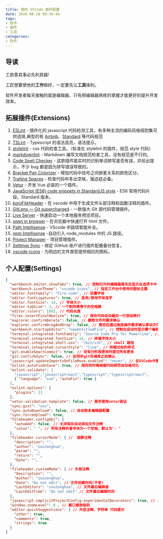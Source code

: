 ```yaml
---
title: 我的 VSCode 插件配置
date: 2019-08-18 09:34:44
tags:
- 软件
- 插件
- 工具
categories:
- 软件
---
```


## 导读

工欲善其事必先利其器!

工匠想要使他的**工作**做好，一定要先让**工具**锋利。

软件开发者每天接触的就是编辑器，只有把编辑器熟练的掌握才能更好的提升开发效率。

## 拓展插件(Extensions)

1. [ESLint](https://marketplace.visualstudio.com/items?itemName=dbaeumer.vscode-eslint) - 插件化的 javascript 代码检测工具，有多种主流的编码风格规则集可供选择,典型的有 [Airbnb](https://link.juejin.im/?target=https%3A%2F%2Fwww.npmjs.com%2Fpackage%2Feslint-config-airbnb)、[Standard](https://github.com/standard/eslint-config-standard) 等代码规范
2. [TSLint](https://marketplace.visualstudio.com/items?itemName=ms-vscode.vscode-typescript-tslint-plugin) - Typescript 的语法高亮，语法提示。
3. [stylelint](https://marketplace.visualstudio.com/items?itemName=shinnn.stylelint) - css 代码检查工具。（标准化 stylelint 的插件，规范 style 代码）
4. [markdownlint](https://marketplace.visualstudio.com/items?itemName=DavidAnson.vscode-markdownlint) - Markdown 编写文档规范检查工具，没有规范是不行的。
5. [Code Spell Checker](https://marketplace.visualstudio.com/items?itemName=streetsidesoftware.code-spell-checker) - 这款插件能实时的识别单词拼写是否有误，并给出提示，不少 bug 都是因为拼写错误导致的。
6. [Bracket Pair Colorizer](https://marketplace.visualstudio.com/items?itemName=CoenraadS.bracket-pair-colorizer) - 增加代码中括号之间嵌套关系的颜色区分。
7. [Trailing Spaces](https://marketplace.visualstudio.com/items?itemName=shardulm94.trailing-spaces) - 检查代码中多出空格，强迫症必备。
8. [Vetur](https://marketplace.visualstudio.com/items?itemName=octref.vetur) - 开发 Vue 必装的一个插件。
9. [JavaScript (ES6) code snippets in StandardJS style](https://marketplace.visualstudio.com/items?itemName=jmsv.JavaScriptSnippetsStandard) - ES6 常用代码片段，Standard 版本。
10. [koroFileHeader](https://marketplace.visualstudio.com/items?itemName=OBKoro1.korofileheader) - 在 vscode 中用于生成文件头部注释和函数注释的插件。
11. [GitLens — Git supercharged](https://marketplace.visualstudio.com/items?itemName=eamodio.gitlens) - 一款强大 GIt 源代码管理插件。
12. [Live Server](https://marketplace.visualstudio.com/items?itemName=ritwickdey.LiveServer) - 快速启动一个本地服务预览项目。
13. [open in browser](https://marketplace.visualstudio.com/items?itemName=techer.open-in-browser) - 在浏览器中快速打开 html 文件。
14. [Path Intellisense](https://marketplace.visualstudio.com/items?itemName=christian-kohler.path-intellisense) - VScode 中路径智能补全。
15. [npm Intellisense](https://marketplace.visualstudio.com/items?itemName=christian-kohler.npm-intellisense)  -自动引入 node_modules 中的 JS 路径。
16. [Project Manager](https://marketplace.visualstudio.com/items?itemName=alefragnani.project-manager) - 项目管理插件。
17. [Settings Sync](https://marketplace.visualstudio.com/items?itemName=Shan.code-settings-sync) - 绑定 GitHub 账户进行插件配置备份恢复。
18. [vscode-icons](https://marketplace.visualstudio.com/items?itemName=vscode-icons-team.vscode-icons) - 为侧边栏文件类型提供相应的图标。

## 个人配置(Settings)

```json
{
  "workbench.editor.showTabs": true, // 控制打开的编辑器是否应显示在选项卡中
  "workbench.iconTheme": "vscode-icons", // 指定工作台中使用的图标主题
  "editor.fontFamily": "Fira code", // 设置字体
  "editor.fontLigatures": true, // 启用/禁用字体连字
  "editor.fontSize": 14, // 字体大小
  "editor.tabSize": 2, // 一个制符表等于的空格数
  "editor.rulers": [80], // 代码长度
  "files.insertFinalNewline": true, // 保存代码自动最后一行添加换行
  "explorer.confirmDelete": false, // 删除文件时要求确认
  "explorer.confirmDragAndDrop": false, // 是否应通过拖放操作要求确认移动文件和文件夹
  "workbench.startupEditor": "newUntitledFile", // 控制在启动时显示哪个编辑器，如果没有从前一个会话恢复。
  "terminal.integrated.fontFamily": "Source Code Pro for Powerline", // 终端设置字体
  "terminal.integrated.fontSize": 14, // 终端字体大小
  "terminal.integrated.shell.osx": "/bin/zsh", // shell 路径
  "terminal.integrated.cursorStyle": "line", // 终端光标的样式
  "git.enableSmartCommit": true, // 没有分阶段更改时提交所有更改
  "git.confirmSync": false, // 在同步git存储库之前确认
  "javascript.updateImportsOnFileMove.enabled": "never", // 在VSCode中重命名或移动文件时，启用/禁用导入路径的自动更新。需要在工作区中使用TypeScript 2.9或更高版本。
  "eslint.autoFixOnSave": true, // 保存的时候根据代码规范自动格式化
  "eslint.validate": [
    "javascript","javascriptreact","typescript","typescriptreact",
    { "language": "vue", "autoFix": true }
  ],
  "eslint.options": {
    "plugins": []
  },
  "vetur.validation.template": false, // 是否使用vetur验证
  "sync.gist": "xxx",
  "sync.autoDownload": false, // 自动恢复编辑器配置
  "sync.forceUpload": true,
  "fileheader.configObj": {
    "autoAdd": false, // 关闭保存自动添加文件注释
    "colon": " ", // 所有注释的冒号改为一个空格，默认为": "
  },
  "fileheader.cursorMode": { //  函数注释
    "description": "",
    "author": "zouzonghua",
    "param": "",
    "return": "",
    "Date": "",
  },
  "fileheader.customMade": { // 头部注释
    "Description": "",
    "Author": "zouzonghua",
    "Date": "Do not edit", // 文件创建时间(不变)
    "LastEditors": "zouzonghua", // 文件最后编辑者
    "LastEditTime": "Do not edit" // 文件最后编辑时间
  },
  "javascript.implicitProjectConfig.experimentalDecorators": true, // 关闭实验装饰器警告
  "window.zoomLevel": 0 , // 窗口缩放级别
  "editor.quickSuggestions": { // 开启注释、字符串 代码提示
    "other": true,
    "comments": true,
    "strings": true
  }
}

```
